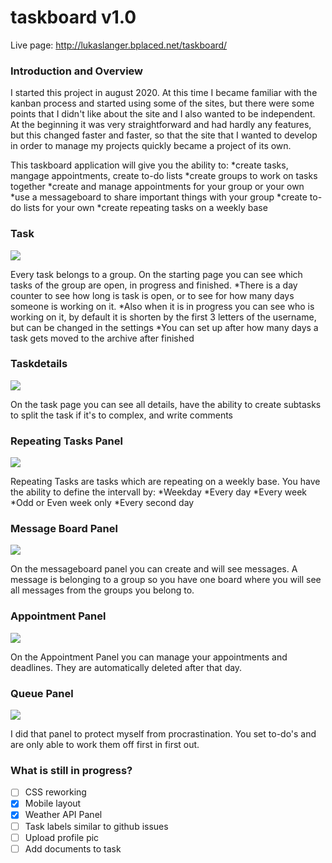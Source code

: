 # taskboard v1.0

Live page: http://lukaslanger.bplaced.net/taskboard/

### Introduction and Overview
I started this project in august 2020. At this time I became familiar with the kanban process and started using some of the sites, but there were some points that I didn't like about the site and I also wanted to be independent. At the beginning it was very straightforward and had hardly any features, but this changed faster and faster, so that the site that I wanted to develop in order to manage my projects quickly became a project of its own.

This taskboard application will give you the ability to:
*create tasks, mangage appointments, create to-do lists 
*create groups to work on tasks together
*create and manage appointments for your group or your own
*use a messageboard to share important things with your group
*create to-do lists for your own
*create repeating tasks on a weekly base

### Task
![](https://i.gyazo.com/9f2b2f59cd7bf7eb85978f4db90960ed.png)

Every task belongs to a group. On the starting page you can see which tasks of the group are open, in progress and finished.
*There is a day counter to see how long is task is open, or to see for how many days someone is working on it.
*Also when it is in progress you can see who is working on it, by default it is shorten by the first 3 letters of the username, but can be changed in the settings
*You can set up after how many days a task gets moved to the archive after finished

### Taskdetails
![](https://i.gyazo.com/629c7b277c2fdbe04a4bdbff74601e6c.png)

On the task page you can see all details, have the ability to create subtasks to split the task if it's to complex, and write comments

### Repeating Tasks Panel
![](https://i.gyazo.com/725c9c11d5e9a63a7b85d9b53fb33108.png)

Repeating Tasks are tasks which are repeating on a weekly base. You have the ability to define the intervall by:
*Weekday
*Every day
*Every week
*Odd or Even week only
*Every second day

### Message Board Panel
![](https://i.gyazo.com/2fa7490c1e863459e7bcaf3b8bd90337.png)

On the messageboard panel you can create and will see messages. A message is belonging to a group so you have one board where you will see all messages from the groups you belong to.

### Appointment Panel
![](https://i.gyazo.com/60648f43a3b5cf64187a28f61dee0dcc.png)

On the Appointment Panel you can manage your appointments and deadlines. They are automatically deleted after that day.

### Queue Panel
![](https://i.gyazo.com/8219fc49c4097561a6e5c8a8a4c3aa83.png)

I did that panel to protect myself from procrastination. You set to-do's and are only able to work them off first in first out.

### What is still in progress?
- [ ] CSS reworking
- [X] Mobile layout
- [X] Weather API Panel
- [ ] Task labels similar to github issues
- [ ] Upload profile pic
- [ ] Add documents to task
